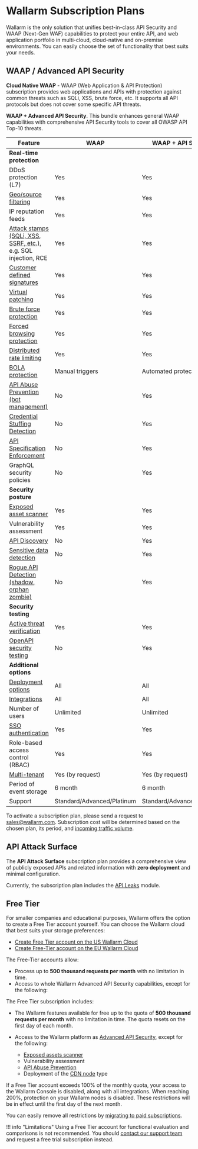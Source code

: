 # Wallarm Subscription Plans

Wallarm is the only solution that unifies best-in-class API Security and WAAP (Next-Gen WAF) capabilities to protect your entire API, and web application portfolio in multi-cloud,  cloud-native and on-premise environments. You can easily choose the set of functionality that best suits your needs.

## WAAP / Advanced API Security

**Cloud Native WAAP** - WAAP (Web Application & API Protection) subscription provides web applications and APIs with protection against common threats such as SQLi, XSS, brute force, etc. It supports all API protocols but does not cover some specific API threats.

**WAAP + Advanced API Security**. This bundle enhances general WAAP capabilities with comprehensive API Security tools to cover all OWASP API Top-10 threats.

| Feature | WAAP | WAAP + API Security |
| ------- | ----------------- | --------------------- |
| **Real-time protection** | | |
| DDoS protection (L7) | Yes | Yes |
| [Geo/source filtering](../user-guides/ip-lists/overview.md) | Yes | Yes |
| IP reputation feeds | Yes | Yes |
| [Attack stamps (SQLi, XSS, SSRF, etc.)](../about-wallarm/protecting-against-attacks.md#input-validation-attacks), e.g. SQL injection, RCE | Yes | Yes |
| [Customer defined signatures](../user-guides/rules/regex-rule.md) | Yes | Yes |
| [Virtual patching](../user-guides/rules/vpatch-rule.md) | Yes | Yes |
| [Brute force protection](../admin-en/configuration-guides/protecting-against-bruteforce.md) | Yes | Yes |
| [Forced browsing protection](../admin-en/configuration-guides/protecting-against-forcedbrowsing.md) | Yes | Yes |
| [Distributed rate limiting](../user-guides/rules/rate-limiting.md) | Yes | Yes |
| [BOLA protection](../admin-en/configuration-guides/protecting-against-bola.md) | Manual triggers | Automated protection |
| [API Abuse Prevention (bot management)](../about-wallarm/api-abuse-prevention.md) | No | Yes |
| [Credential Stuffing Detection](../about-wallarm/credential-stuffing.md) | No | Yes |
| [API Specification Enforcement](../api-policy-enforcement/overview.md) | No | Yes |
| GraphQL security policies | No | Yes |
| **Security posture** | | |
| [Exposed asset scanner](../user-guides/scanner.md) | Yes | Yes |
| Vulnerability assessment | Yes | Yes |
| [API Discovery](../api-discovery/overview.md) | No | Yes |
| [Sensitive data detection](../api-discovery/overview.md#sensitive-data-detection) | No | Yes |
| [Rogue API Detection (shadow, orphan zombie)](../api-discovery/rogue-api.md) | No | Yes |
| **Security testing** | | |
| [Active threat verification](../about-wallarm/detecting-vulnerabilities.md#active-threat-verification) | Yes | Yes |
| [OpenAPI security testing](../fast/openapi-security-testing.md) |  No | Yes |
| **Additional options** | | |
| [Deployment options](../installation/supported-deployment-options.md) | All | All |
| [Integrations](../user-guides/settings/integrations/integrations-intro.md) | All | All |
| Number of users | Unlimited | Unlimited |
| [SSO authentication](../admin-en/configuration-guides/sso/intro.md) | Yes | Yes |
| Role-based access control (RBAC) | Yes | Yes |
| [Multi-tenant](../installation/multi-tenant/overview.md) | Yes (by request) | Yes (by request) |
| Period of event storage | 6 month | 6 month |
| Support | Standard/Advanced/Platinum | Standard/Advanced/Platinum |

<!--OLD (abandoned rows)

| Feature | WAAP | WAAP + API Security |
| ------- | ----------------- | --------------------- |
| **OWASP coverage** | | |
| [OWASP Top 10](https://owasp.org/www-project-top-ten/) | Yes | Yes |
| [OWASP API Top 10](https://owasp.org/www-project-api-security/) | Partially <sup>⁕</sup> | Yes |
| **Protected resource types** | | |
| Web applications | Yes | Yes |
| APIs | Partially <sup>⁕</sup> | Yes |
| **API protocol support** | | |
| Legacy (SOAP, XML-RPC, WebDAV, WebForm) | Yes | Yes |
| Modern and streaming (gRPC, WebSocket) | No | Yes |
| **Protection from automated threats** | | |
| **Observability options** | | |
| [API Sessions](../api-sessions.md) | No | Yes |
| **Security testing and vulnerability assessment** | | |
| [API Leaks](../about-wallarm/api-leaks.md) | No | Yes |
| [Vulnerability Scanner](../about-wallarm/detecting-vulnerabilities.md#vulnerability-scanner) | No | Yes |
| **Security event monitoring** | | |
| [Audit log](../user-guides/settings/audit-log.md) | Yes | Yes |
| **Wallarm API** | | |
| [Access to Wallarm API](../api/overview.md) | Yes | Yes | -->

To activate a subscription plan, please send a request to [sales@wallarm.com](mailto:sales@wallarm.com). Subscription cost will be determined based on the chosen plan, its period, and [incoming traffic volume](../admin-en/operation/learn-incoming-request-number.md).

## API Attack Surface

The **API Attack Surface** subscription plan provides a comprehensive view of publicly exposed APIs and related information with **zero deployment** and minimal configuration.

Currently, the subscription plan includes the [API Leaks](../about-wallarm/api-leaks.md) module.

## Free Tier

For smaller companies and educational purposes, Wallarm offers the option to create a Free Tier account yourself. You can choose the Wallarm cloud that best suits your storage preferences:

* [Create Free Tier account on the US Wallarm Cloud](https://us1.my.wallarm.com/signup)
* [Create Free-Tier account on the EU Wallarm Cloud](https://my.wallarm.com/signup)

The Free-Tier accounts allow:

* Process up to **500 thousand requests per month** with no limitation in time.
* Access to whole Wallarm Advanced API Security capabilities, except for the following:

The Free Tier subscription includes:

* The Wallarm features available for free up to the quota of **500 thousand requests per month** with no limitation in time. The quota resets on the first day of each month.
* Access to the Wallarm platform as [Advanced API Security](#waap-advanced-api-security), except for the following:

    * [Exposed assets scanner](../user-guides/scanner.md)
    * Vulnerability assessment
    * [API Abuse Prevention](api-abuse-prevention.md)
    * Deployment of the [CDN node](../installation/cdn-node.md) type

If a Free Tier account exceeds 100% of the monthly quota, your access to the Wallarm Console is disabled, along with all integrations. When reaching 200%, protection on your Wallarm nodes is disabled. These restrictions will be in effect until the first day of the next month.

You can easily remove all restrictions by [migrating to paid subscriptions](mailto:sales@wallarm.com).

!!! info "Limitations"
    Using a Free Tier account for functional evaluation and comparisons is not recommended. You should [contact our support team](https://www.wallarm.com/request-demo) and request a free trial subscription instead.
